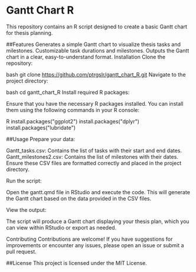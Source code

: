 # Gantt Chart R
This repository contains an R script designed to create a basic Gantt chart for thesis planning.

##Features
Generates a simple Gantt chart to visualize thesis tasks and milestones.
Customizable task durations and milestones.
Outputs the Gantt chart in a clear, easy-to-understand format.
Installation
Clone the repository:

bash
git clone https://github.com/ptrgslr/gantt_chart_R.git
Navigate to the project directory:

bash
cd gantt_chart_R
Install required R packages:

Ensure that you have the necessary R packages installed. You can install them using the following commands in your R console:

R
install.packages("ggplot2")
install.packages("dplyr")
install.packages("lubridate")

##Usage
Prepare your data:

Gantt_tasks.csv: Contains the list of tasks with their start and end dates.
Gantt_milestones2.csv: Contains the list of milestones with their dates.
Ensure these CSV files are formatted correctly and placed in the project directory.

Run the script:

Open the gantt.qmd file in RStudio and execute the code. This will generate the Gantt chart based on the data provided in the CSV files.

View the output:

The script will produce a Gantt chart displaying your thesis plan, which you can view within RStudio or export as needed.

Contributing
Contributions are welcome! If you have suggestions for improvements or encounter any issues, please open an issue or submit a pull request.

##License
This project is licensed under the MIT License.
